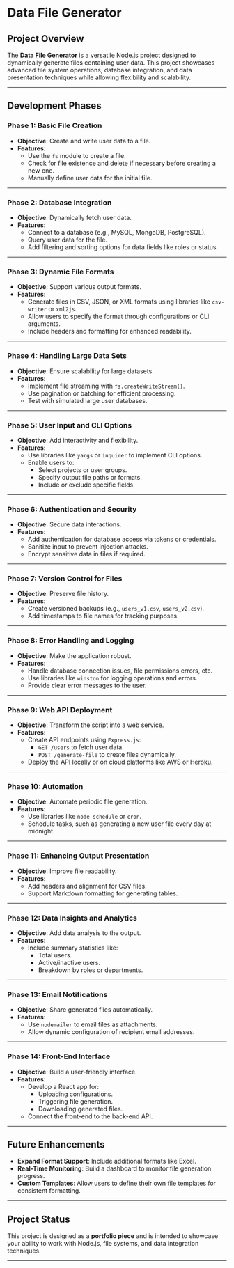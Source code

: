 # Data File Generator

## Project Overview

The **Data File Generator** is a versatile Node.js project designed to dynamically generate files containing user data. This project showcases advanced file system operations, database integration, and data presentation techniques while allowing flexibility and scalability.

---

## Development Phases

### **Phase 1: Basic File Creation**

- **Objective**: Create and write user data to a file.
- **Features**:
  - Use the `fs` module to create a file.
  - Check for file existence and delete if necessary before creating a new one.
  - Manually define user data for the initial file.

---

### **Phase 2: Database Integration**

- **Objective**: Dynamically fetch user data.
- **Features**:
  - Connect to a database (e.g., MySQL, MongoDB, PostgreSQL).
  - Query user data for the file.
  - Add filtering and sorting options for data fields like roles or status.

---

### **Phase 3: Dynamic File Formats**

- **Objective**: Support various output formats.
- **Features**:
  - Generate files in CSV, JSON, or XML formats using libraries like `csv-writer` or `xml2js`.
  - Allow users to specify the format through configurations or CLI arguments.
  - Include headers and formatting for enhanced readability.

---

### **Phase 4: Handling Large Data Sets**

- **Objective**: Ensure scalability for large datasets.
- **Features**:
  - Implement file streaming with `fs.createWriteStream()`.
  - Use pagination or batching for efficient processing.
  - Test with simulated large user databases.

---

### **Phase 5: User Input and CLI Options**

- **Objective**: Add interactivity and flexibility.
- **Features**:
  - Use libraries like `yargs` or `inquirer` to implement CLI options.
  - Enable users to:
    - Select projects or user groups.
    - Specify output file paths or formats.
    - Include or exclude specific fields.

---

### **Phase 6: Authentication and Security**

- **Objective**: Secure data interactions.
- **Features**:
  - Add authentication for database access via tokens or credentials.
  - Sanitize input to prevent injection attacks.
  - Encrypt sensitive data in files if required.

---

### **Phase 7: Version Control for Files**

- **Objective**: Preserve file history.
- **Features**:
  - Create versioned backups (e.g., `users_v1.csv`, `users_v2.csv`).
  - Add timestamps to file names for tracking purposes.

---

### **Phase 8: Error Handling and Logging**

- **Objective**: Make the application robust.
- **Features**:
  - Handle database connection issues, file permissions errors, etc.
  - Use libraries like `winston` for logging operations and errors.
  - Provide clear error messages to the user.

---

### **Phase 9: Web API Deployment**

- **Objective**: Transform the script into a web service.
- **Features**:
  - Create API endpoints using `Express.js`:
    - `GET /users` to fetch user data.
    - `POST /generate-file` to create files dynamically.
  - Deploy the API locally or on cloud platforms like AWS or Heroku.

---

### **Phase 10: Automation**

- **Objective**: Automate periodic file generation.
- **Features**:
  - Use libraries like `node-schedule` or `cron`.
  - Schedule tasks, such as generating a new user file every day at midnight.

---

### **Phase 11: Enhancing Output Presentation**

- **Objective**: Improve file readability.
- **Features**:
  - Add headers and alignment for CSV files.
  - Support Markdown formatting for generating tables.

---

### **Phase 12: Data Insights and Analytics**

- **Objective**: Add data analysis to the output.
- **Features**:
  - Include summary statistics like:
    - Total users.
    - Active/inactive users.
    - Breakdown by roles or departments.

---

### **Phase 13: Email Notifications**

- **Objective**: Share generated files automatically.
- **Features**:
  - Use `nodemailer` to email files as attachments.
  - Allow dynamic configuration of recipient email addresses.

---

### **Phase 14: Front-End Interface**

- **Objective**: Build a user-friendly interface.
- **Features**:
  - Develop a React app for:
    - Uploading configurations.
    - Triggering file generation.
    - Downloading generated files.
  - Connect the front-end to the back-end API.

---

## Future Enhancements

- **Expand Format Support**: Include additional formats like Excel.
- **Real-Time Monitoring**: Build a dashboard to monitor file generation progress.
- **Custom Templates**: Allow users to define their own file templates for consistent formatting.

---

## Project Status

This project is designed as a **portfolio piece** and is intended to showcase your ability to work with Node.js, file systems, and data integration techniques.

---
